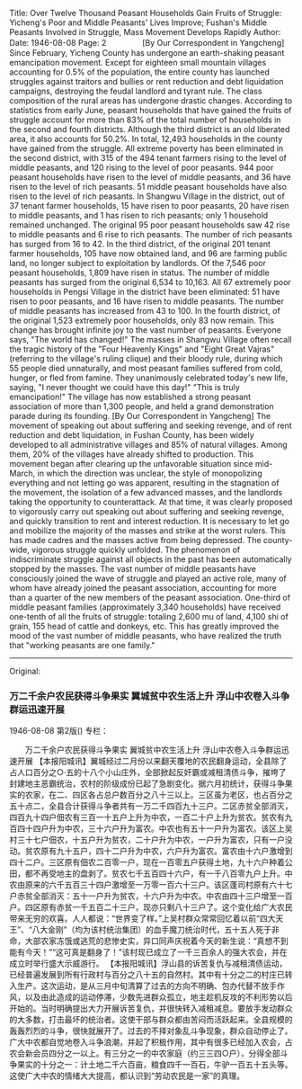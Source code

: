 Title: Over Twelve Thousand Peasant Households Gain Fruits of Struggle: Yicheng's Poor and Middle Peasants' Lives Improve; Fushan's Middle Peasants Involved in Struggle, Mass Movement Develops Rapidly
Author:
Date: 1946-08-08
Page: 2
　　
　　[By Our Correspondent in Yangcheng] Since February, Yicheng County has undergone an earth-shaking peasant emancipation movement. Except for eighteen small mountain villages accounting for 0.5% of the population, the entire county has launched struggles against traitors and bullies or rent reduction and debt liquidation campaigns, destroying the feudal landlord and tyrant rule. The class composition of the rural areas has undergone drastic changes. According to statistics from early June, peasant households that have gained the fruits of struggle account for more than 83% of the total number of households in the second and fourth districts. Although the third district is an old liberated area, it also accounts for 50.2%. In total, 12,493 households in the county have gained from the struggle. All extreme poverty has been eliminated in the second district, with 315 of the 494 tenant farmers rising to the level of middle peasants, and 120 rising to the level of poor peasants. 944 poor peasant households have risen to the level of middle peasants, and 36 have risen to the level of rich peasants. 51 middle peasant households have also risen to the level of rich peasants. In Shangwu Village in the district, out of 37 tenant farmer households, 15 have risen to poor peasants, 20 have risen to middle peasants, and 1 has risen to rich peasants; only 1 household remained unchanged. The original 95 poor peasant households saw 42 rise to middle peasants and 6 rise to rich peasants. The number of rich peasants has surged from 16 to 42. In the third district, of the original 201 tenant farmer households, 105 have now obtained land, and 96 are farming public land, no longer subject to exploitation by landlords. Of the 7,546 poor peasant households, 1,809 have risen in status. The number of middle peasants has surged from the original 6,534 to 10,163. All 67 extremely poor households in Pengsi Village in the district have been eliminated: 51 have risen to poor peasants, and 16 have risen to middle peasants. The number of middle peasants has increased from 43 to 100. In the fourth district, of the original 1,523 extremely poor households, only 83 now remain. This change has brought infinite joy to the vast number of peasants. Everyone says, "The world has changed!" The masses in Shangwu Village often recall the tragic history of the "Four Heavenly Kings" and "Eight Great Vajras" (referring to the village's ruling clique) and their bloody rule, during which 55 people died unnaturally, and most peasant families suffered from cold, hunger, or fled from famine. They unanimously celebrated today's new life, saying, "I never thought we could have this day!" "This is truly emancipation!" The village has now established a strong peasant association of more than 1,300 people, and held a grand demonstration parade during its founding.
    [By Our Correspondent in Yangcheng] The movement of speaking out about suffering and seeking revenge, and of rent reduction and debt liquidation, in Fushan County, has been widely developed to all administrative villages and 85% of natural villages. Among them, 20% of the villages have already shifted to production. This movement began after clearing up the unfavorable situation since mid-March, in which the direction was unclear, the style of monopolizing everything and not letting go was apparent, resulting in the stagnation of the movement, the isolation of a few advanced masses, and the landlords taking the opportunity to counterattack. At that time, it was clearly proposed to vigorously carry out speaking out about suffering and seeking revenge, and quickly transition to rent and interest reduction. It is necessary to let go and mobilize the majority of the masses and strike at the worst rulers. This has made cadres and the masses active from being depressed. The county-wide, vigorous struggle quickly unfolded. The phenomenon of indiscriminate struggle against all objects in the past has been automatically stopped by the masses. The vast number of middle peasants have consciously joined the wave of struggle and played an active role, many of whom have already joined the peasant association, accounting for more than a quarter of the new members of the peasant association. One-third of middle peasant families (approximately 3,340 households) have received one-tenth of all the fruits of struggle: totaling 2,600 mu of land, 4,100 shi of grain, 155 head of cattle and donkeys, etc. This has greatly improved the mood of the vast number of middle peasants, who have realized the truth that "working peasants are one family."



<hr /> 

Original: 


### 万二千余户农民获得斗争果实  翼城贫中农生活上升  浮山中农卷入斗争群运迅速开展

1946-08-08
第2版()
专栏：

　　万二千余户农民获得斗争果实
    翼城贫中农生活上升
    浮山中农卷入斗争群运迅速开展
    【本报阳城讯】翼城经过二月份以来翻天覆地的农民翻身运动，全县除了占人口百分之○·五的十八个小山庄外，全部掀起反奸霸或减租清债斗争，摧垮了封建地主恶霸统治，农村的阶级成份已起了急剧变化。据六月初统计，获得斗争果实的农家，在二、四区各占总户数百分之八十三以上。三区虽为老区，也占百分之五十点二，全县合计获得斗争者共有一万二千四百九十三户。二区赤贫全部消灭，四百九十四户佃农有三百一十五户上升为中农，一百二十户上升为贫农。贫农有九百四十四户升为中农，三十六户升为富农。中农也有五十一户升为富农。该区上吴村三十七户佃农，十五户升为贫农，二十户升为中农，一户升为富农，只有一户没动。贫农原有九十五户，四十二户升为中农，六户升为富农。富农由十六户激增到四十二户。三区原有佃农二百零一户，现在一百零五户获得土地，九十六户种着公田，都不再受地主的盘剥了。贫农七千五百四十六户，有一千八百零九户上升。中农由原来的六千五百三十四户激增至一万零一百六十三户。该区蓬司村原有六十七户赤贫全部消灭：五十一户升为贫农，十六户升为中农。中农由四十三户增至一百户。四区原有赤贫一千五百二十三户，现亦只剩八十三户了。这个变化给广大农民带来无穷的欢喜。人人都说：“世界变了样。”上吴村群众常常回忆着以前“四大天王”、“八大金刚”（均为该村统治集团）的血手魔刀统治时代，五十五人死于非命，大部农家冻饿或逃荒的悲惨史实，异口同声庆祝着今天的新生说：“真想不到能有今天！”“这可真是翻身了！”该村现已成立了一千三百余人的强大农会，并在成立时举行盛大示威游行。
    【本报阳城讯】浮山县的诉苦复仇与减租清债运动，已经普遍发展到所有行政村与百分之八十五的自然村。其中有十分之二的村庄已转入生产。这次运动，是从三月中旬清算了过去的方向不明确、包办代替不放手作风，以及由此造成的运动停滞，少数先进群众孤立，地主趁机反攻的不利形势以后开始的。当时明确提出大力开展诉苦复仇，并很快转入减租减息。要放手发动群众的大多数，打击最坏的统治者。这使干部与群众都由苦闷而活跃起来。全县规模的轰轰烈烈的斗争，很快就展开了。过去的不择对象乱斗争现象，群众自动停止了。广大中农都自觉地卷入斗争浪潮，并起了积极作用，其中有很多已经加入农会，占农会新会员四分之一以上。有三分之一的中农家庭（约三三四○户），分得全部斗争果实的十分之一：计土地二千六百亩，粮食四千一百石，牛驴一百五十五头等。这使广大中农的情绪大大提高，都认识到“劳动农民是一家”的真理。
